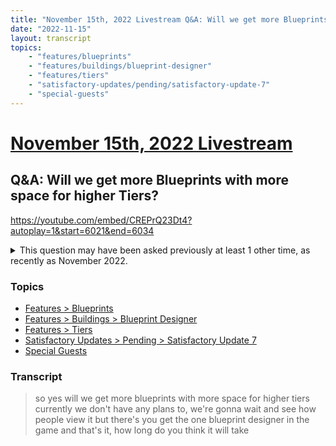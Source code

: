 ```yaml
---
title: "November 15th, 2022 Livestream Q&A: Will we get more Blueprints with more space for higher Tiers?"
date: "2022-11-15"
layout: transcript
topics:
    - "features/blueprints"
    - "features/buildings/blueprint-designer"
    - "features/tiers"
    - "satisfactory-updates/pending/satisfactory-update-7"
    - "special-guests"
---
```

# [November 15th, 2022 Livestream](../2022-11-15.md)
## Q&A: Will we get more Blueprints with more space for higher Tiers?
https://youtube.com/embed/CREPrQ23Dt4?autoplay=1&start=6021&end=6034
<details>
<summary>This question may have been asked previously at least 1 other time, as recently as November 2022.</summary>

* [November 15th, 2022 Livestream Q&A: 128x128?](./yt-CREPrQ23Dt4,6240.003332,6249.676934.md) [https://youtube.com/embed/CREPrQ23Dt4?autoplay=1&start=6240&end=6250](https://youtube.com/embed/CREPrQ23Dt4?autoplay=1&start=6240&end=6250)
</details>


### Topics
* [Features > Blueprints](../topics/features/blueprints.md)
* [Features > Buildings > Blueprint Designer](../topics/features/buildings/blueprint-designer.md)
* [Features > Tiers](../topics/features/tiers.md)
* [Satisfactory Updates > Pending > Satisfactory Update 7](../topics/satisfactory-updates/pending/satisfactory-update-7.md)
* [Special Guests](../topics/special-guests.md)

### Transcript

> so yes will we get more blueprints with more space for higher tiers currently we don't have any plans to, we're gonna wait and see how people view it but there's you get the one blueprint designer in the game and that's it, how long do you think it will take
